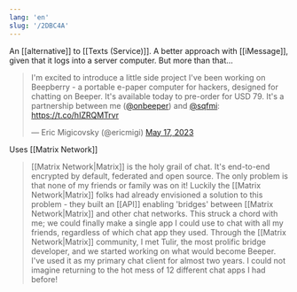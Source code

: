 ```yaml
---
lang: 'en'
slug: '/2DBC4A'
---
```


An [[alternative]] to [[Texts (Service)]]. A better approach with [[iMessage]], given that it logs into a server computer. But more than that...

<blockquote class="twitter-tweet">
<p lang="en" dir="ltr">
I'm excited to introduce a little side project I've been working on Beepberry - a portable e-paper computer for hackers, designed for chatting on Beeper. It's available today to pre-order for USD 79. It's a partnership between me (<a href="https://twitter.com/onbeeper?ref_src=twsrc%5Etfw">@onbeeper</a>) and <a href="https://twitter.com/sqfmi?ref_src=twsrc%5Etfw">@sqfmi</a>: <a href="https://t.co/hIZRQMTrvr">https://t.co/hIZRQMTrvr</a>
</p>
&mdash; Eric Migicovsky (@ericmigi) <a href="https://twitter.com/ericmigi/status/1658854905220587522?ref_src=twsrc%5Etfw">May 17, 2023</a>
</blockquote>

Uses [[Matrix Network]]

> [[Matrix Network|Matrix]] is the holy grail of chat. It's end-to-end encrypted by default, federated and open source. The only problem is that none of my friends or family was on it! Luckily the [[Matrix Network|Matrix]] folks had already envisioned a solution to this problem - they built an [[API]] enabling 'bridges' between [[Matrix Network|Matrix]] and other chat networks. This struck a chord with me; we could finally make a single app I could use to chat with all my friends, regardless of which chat app they used. Through the [[Matrix Network|Matrix]] community, I met Tulir, the most prolific bridge developer, and we started working on what would become Beeper. I've used it as my primary chat client for almost two years. I could not imagine returning to the hot mess of 12 different chat apps I had before!
